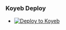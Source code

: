 ### Koyeb Deploy

- [![Deploy to Koyeb](https://www.koyeb.com/static/images/deploy/button.svg)](https://app.koyeb.com/deploy?type=git&builder=buildpack&repository=github.com/rajsinghbk/myworld&branch=main&name=myworld&env[channel]=&env[post]=&run_command=bash%20start)
